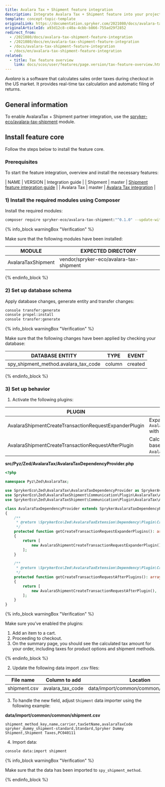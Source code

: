 ```yaml
---
title: Avalara Tax + Shipment feature integration
description: Integrate Avalara Tax + Shipment feature into your project.
template: concept-topic-template
originalLink: https://documentation.spryker.com/2021080/docs/avalara-tax-shipment-feature-integration
originalArticleId: a93d12c8-c40a-4cbb-b866-755ad29f2852
redirect_from:
  - /2021080/docs/avalara-tax-shipment-feature-integration
  - /2021080/docs/en/avalara-tax-shipment-feature-integration
  - /docs/avalara-tax-shipment-feature-integration
  - /docs/en/avalara-tax-shipment-feature-integration
related:
  - title: Tax feature overview
    link: docs/scos/user/features/page.version/tax-feature-overview.html
---
```


*Avalara* is a software that calculates sales order taxes during checkout in the US market. It provides real-time tax calculation and automatic filing of returns. 

## General information

To enable AvalaraTax + Shipment partner integration, use the [spryker-eco/avalara-tax-shipment](https://github.com/spryker-eco/avalara-tax-shipment) module.  

## Install feature core

Follow the steps below to install the feature core.


### Prerequisites

To start the feature integration, overview and install the necessary features:


| NAME | VERSION | Integration guide |
| Shipment | master | [Shipment feature integration guide](/docs/scos/dev/feature-integration-guides/{{page.version}}/shipment-feature-integration.html) |
| Avalara Tax | master | [Avalara Tax integration](/docs/scos/user/technology-partners/{{page.version}}/taxes/avalara-tax-integration.html) |

### 1) Install the required modules using Composer


Install the required modules:
```bash
composer require spryker-eco/avalara-tax-shipment:"^0.1.0" --update-with-dependencies
```
{% info_block warningBox "Verification" %}



Make sure that the following modules have been installed:

| MODULE | EXPECTED DIRECTORY |
|---|---|
| AvalaraTaxShipment |vendor/spryker-eco/avalara-tax-shipment|

{% endinfo_block %}

### 2) Set up database schema

Apply database changes, generate entity and transfer changes:
```bash
console transfer:generate
console propel:install
console transfer:generate
```
{% info_block warningBox "Verification" %}

Make sure that the following changes have been applied by checking your database:

| DATABASE ENTITY | TYPE | EVENT |
|---|---|---|
| spy_shipment_method.avalara_tax_code | column | created |

{% endinfo_block %}
### 3) Set up behavior

1.  Activate the following plugins:


| PLUGIN | SPECIFICATION | PREREQUISITES | NAMESPACE |
| --- | --- | --- | --- |
| AvalaraShipmentCreateTransactionRequestExpanderPlugin | Expands `AvalaraCreateTransactionRequestTransfer` with shipments. | None | SprykerEco\Zed\AvalaraTaxShipment\Communication\Plugin\AvalaraTax |
|AvalaraShipmentCreateTransactionRequestAfterPlugin | Calculates taxes for shipment methods based on `AvalaraCreateTransactionResponseTransfer`. | None | SprykerEco\Zed\AvalaraTaxShipment\Communication\Plugin\AvalaraTax |

**src/Pyz/Zed/AvalaraTax/AvalaraTaxDependencyProvider.php**
```php
<?php

namespace Pyz\Zed\AvalaraTax;

use SprykerEco\Zed\AvalaraTax\AvalaraTaxDependencyProvider as SprykerAvalaraTaxDependencyProvider;
use SprykerEco\Zed\AvalaraTaxShipment\Communication\Plugin\AvalaraTax\AvalaraShipmentCreateTransactionRequestAfterPlugin;
use SprykerEco\Zed\AvalaraTaxShipment\Communication\Plugin\AvalaraTax\AvalaraShipmentCreateTransactionRequestExpanderPlugin;

class AvalaraTaxDependencyProvider extends SprykerAvalaraTaxDependencyProvider
{
    /**
     * @return \SprykerEco\Zed\AvalaraTaxExtension\Dependency\Plugin\CreateTransactionRequestExpanderPluginInterface[]
     */
    protected function getCreateTransactionRequestExpanderPlugins(): array
    {
        return [
            new AvalaraShipmentCreateTransactionRequestExpanderPlugin(),
        ];
    }

    /**
     * @return \SprykerEco\Zed\AvalaraTaxExtension\Dependency\Plugin\CreateTransactionRequestAfterPluginInterface[]
     */
    protected function getCreateTransactionRequestAfterPlugins(): array
    {
        return [
            new AvalaraShipmentCreateTransactionRequestAfterPlugin(),
        ];
    }
}
```
{% info_block warningBox "Verification" %}

Make sure you’ve enabled the plugins:
1.  Add an item to a cart.
2.  Proceeding to checkout.   
3.  On the summary page, you should see the calculated tax amount for your order, including taxes for product options and shipment methods.

{% endinfo_block %}

2. Update the following data import .csv files:

| File name | Column to add | Location |
| --- | --- | --- |
| shipment.csv | avalara_tax_code | data/import/common/common/shipment.csv |


3. To handle the new field, adjust `Shipment` data importer using the following example:

**data/import/common/common/shipment.csv**
```csv
shipment_method_key,name,carrier,taxSetName,avalaraTaxCode
spryker_dummy_shipment-standard,Standard,Spryker Dummy Shipment,Shipment Taxes,PC040111
```
4. Import data:
```bash
console data:import shipment
```
{% info_block warningBox "Verification" %}

Make sure that the data has been imported to `spy_shipment_method`.

{% endinfo_block %}
